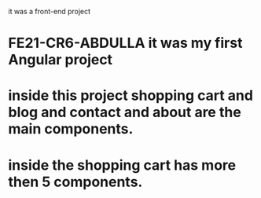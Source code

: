 it was a front-end project
# FE21-CR6-ABDULLA it was my first Angular project
# inside this project shopping cart and blog and contact and about are the main components.
# inside the shopping cart has more then 5 components.
